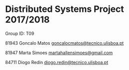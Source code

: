 # Distributed Systems Project 2017/2018 #

Group ID: T09

81943 Goncalo Matos goncalocmatos@tecnico.ulisboa.pt

81947 Marta Simoes martahallensimoes@gmail.com

84711 Diogo Redin diogo.redin@tecnico.ulisboa.pt